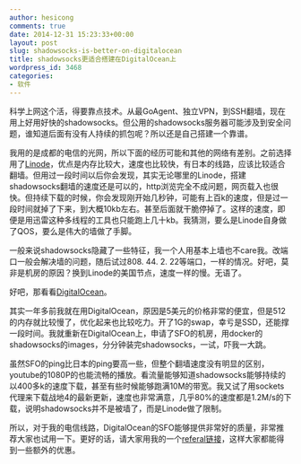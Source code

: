 ```yaml
---
author: hesicong
comments: true
date: 2014-12-31 15:23:33+00:00
layout: post
slug: shadowsocks-is-better-on-digitalocean
title: shadowsocks更适合搭建在DigitalOcean上
wordpress_id: 3468
categories:
- 软件
---
```


科学上网这个活，得要靠点技术。从最GoAgent、独立VPN，到SSH翻墙，现在用上好用好快的shadowsocks。但公用的shadowsocks服务器可能涉及到安全问题，谁知道后面有没有人持续的抓包呢？所以还是自己搭建一个靠谱。

我用的是成都的电信的光网，所以下面的经历可能和其他的网络有差别。之前选择用了[Linode](https://www.linode.com/?r=48aca8b9e959c5e0064ed57512724ca84586ca6e)，优点是内存比较大，速度也比较快，有日本的线路，应该比较适合翻墙。但用过一段时间以后你会发现，其实无论哪里的Linode，搭建shadowsocks翻墙的速度还是可以的，http浏览完全不成问题，网页载入也很快。但持续下载的时候，你会发现刚开始几秒钟，可能有上百k的速度，但是过一段时间就掉了下来，到大概10kb左右。甚至后面就干脆停掉了。这样的速度，即便是用迅雷这种多线程的工具也只能跑上几十kb。我猜测，要么是Linode自身做了QOS，要么是伟大的墙做了手脚。

一般来说shadowsocks隐藏了一些特征，我一个人用基本上墙也不care我。改端口一般会解决墙的问题，随后试过808. 44. 2. 22等端口，一样的情况。好吧，莫非是机房的原因？换到Linode的美国节点，速度一样的慢。无语了。

好吧，那看看[DigitalOcean](https://www.digitalocean.com/?refcode=4bc532e3ef94)。

其实一年多前我就在用DigitalOcean，原因是5美元的价格非常的便宜，但是512的内存就比较慢了，优化起来也比较吃力。开了1G的swap，幸亏是SSD，还能撑一段时间。我就重新在DigitalOcean上，申请了SFO的机房，用docker的shadowsocks的images，分分钟装完shadowsocks，一试，吓我一大跳。

虽然SFO的ping比日本的ping要高一些，但整个翻墙速度没有明显的区别，youtube的1080P的也能流畅的播放。看流量能够知道shadowsocks能够持续的以400多k的速度下载，甚至有些时候能够跑满10M的带宽。我又试了用sockets代理来下载战地4的最新更新，速度也非常满意，几乎80%的速度都是1.2M/s的下载，说明shadowsocks并不是被墙了，而是Linode做了限制。

所以，对于我的电信线路，DigitalOcean的SFO能够提供非常好的质量，非常推荐大家也试用一下。更好的话，请大家用我的一个[referal链接](https://www.digitalocean.com/?refcode=4bc532e3ef94)，这样大家都能得到一些额外的优惠。
